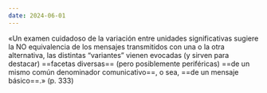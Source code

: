 ```yaml
---
date: 2024-06-01
---
```

«Un examen cuidadoso de la variación entre unidades significativas sugiere la NO equivalencia de los mensajes transmitidos con una o la otra alternativa, las distintas “variantes” vienen evocadas (y sirven para destacar) ==facetas diversas== (pero posiblemente periféricas) ==de un mismo común denominador comunicativo==, o sea, ==de un mensaje básico==.» (p. 333)
